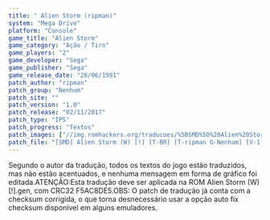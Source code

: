 ```yaml
---
title: " Alien Storm (ripman)"
system: "Mega Drive"
platform: "Console"
game_title: "Alien Storm"
game_category: "Ação / Tiro"
game_players: "2"
game_developer: "Sega"
game_publisher: "Sega"
game_release_date: "28/06/1991"
patch_author: "ripman"
patch_group: "Nenhum"
patch_site: ""
patch_version: "1.0"
patch_release: "02/11/2017"
patch_type: "IPS"
patch_progress: "Textos"
patch_images: ["//img.romhackers.org/traducoes/%5BSMD%5D%20Alien%20Storm%20-%20ripman%20-%201.png","//img.romhackers.org/traducoes/%5BSMD%5D%20Alien%20Storm%20-%20ripman%20-%202.png","//img.romhackers.org/traducoes/%5BSMD%5D%20Alien%20Storm%20-%20ripman%20-%203.png"]
patch_file: "[SMD] Alien Storm (W) [!] [T-BR] [T-ripman G-Nenhum] [V-1.0 A-2017].7z"
---
```

Segundo o autor da tradução, todos os textos do jogo estão traduzidos, mas não estão acentuados, e nenhuma mensagem em forma de gráfico foi editada.ATENÇÃO:Esta tradução deve ser aplicada na ROM Alien Storm (W) [!].gen, com CRC32 F5AC8DE5.OBS: O patch de tradução já conta com a checksum corrigida, o que torna desnecessário usar a opção auto fix checksum disponível em alguns emuladores.